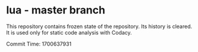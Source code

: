 # lua - master branch

This repository contains frozen state of the repository.
Its history is cleared. It is used only for static code
analysis with Codacy.

Commit Time: 1700637931